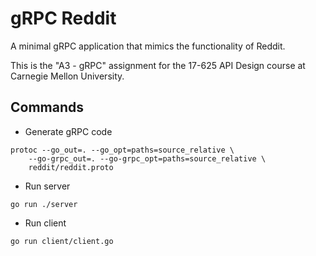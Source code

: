 # gRPC Reddit

A minimal gRPC application that mimics the functionality of Reddit.

This is the "A3 - gRPC" assignment for the 17-625 API Design course at Carnegie Mellon University.

## Commands

- Generate gRPC code

```shell
protoc --go_out=. --go_opt=paths=source_relative \
    --go-grpc_out=. --go-grpc_opt=paths=source_relative \
    reddit/reddit.proto
```

- Run server

```shell
go run ./server
```

- Run client

```shell
go run client/client.go
```
